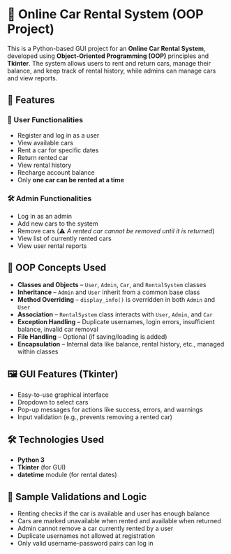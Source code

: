# 🚗 Online Car Rental System (OOP Project)

This is a Python-based GUI project for an **Online Car Rental System**, developed using **Object-Oriented Programming (OOP)** principles and **Tkinter**. The system allows users to rent and return cars, manage their balance, and keep track of rental history, while admins can manage cars and view reports.

## 📌 Features

### 👤 User Functionalities
- Register and log in as a user
- View available cars
- Rent a car for specific dates
- Return rented car
- View rental history
- Recharge account balance
- Only **one car can be rented at a time**

### 🛠️ Admin Functionalities
- Log in as an admin
- Add new cars to the system
- Remove cars (⚠️ *A rented car cannot be removed until it is returned*)
- View list of currently rented cars
- View user rental reports

## 🧱 OOP Concepts Used

- **Classes and Objects** – `User`, `Admin`, `Car`, and `RentalSystem` classes
- **Inheritance** – `Admin` and `User` inherit from a common base class
- **Method Overriding** – `display_info()` is overridden in both `Admin` and `User`
- **Association** – `RentalSystem` class interacts with `User`, `Admin`, and `Car`
- **Exception Handling** – Duplicate usernames, login errors, insufficient balance, invalid car removal
- **File Handling** – Optional (if saving/loading is added)
- **Encapsulation** – Internal data like balance, rental history, etc., managed within classes

## 🖼️ GUI Features (Tkinter)
- Easy-to-use graphical interface
- Dropdown to select cars
- Pop-up messages for actions like success, errors, and warnings
- Input validation (e.g., prevents removing a rented car)

## 🛠️ Technologies Used

- **Python 3**
- **Tkinter** (for GUI)
- **datetime** module (for rental dates)

## 🧪 Sample Validations and Logic

- Renting checks if the car is available and user has enough balance
- Cars are marked unavailable when rented and available when returned
- Admin cannot remove a car currently rented by a user
- Duplicate usernames not allowed at registration
- Only valid username-password pairs can log in


